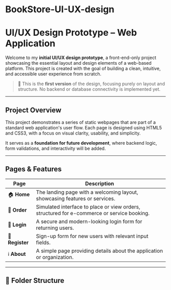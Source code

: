 # BookStore-UI-UX-design

# UI/UX Design Prototype – Web Application

Welcome to my **initial UI/UX design prototype**, a front-end-only project showcasing the essential layout and design elements of a web-based platform. This project is created with the goal of building a clean, intuitive, and accessible user experience from scratch.

> 🔰 This is the **first version** of the design, focusing purely on layout and structure. No backend or database connectivity is implemented yet.

---

## Project Overview

This project demonstrates a series of static webpages that are part of a standard web application's user flow. Each page is designed using HTML5 and CSS3, with a focus on visual clarity, usability, and simplicity.

It serves as a **foundation for future development**, where backend logic, form validations, and interactivity will be added.

---

##  Pages & Features

| Page         | Description                                                                 |
|--------------|-----------------------------------------------------------------------------|
| 🏠 **Home**     | The landing page with a welcoming layout, showcasing features or services. |
| 🛒 **Order**    | Simulated interface to place or view orders, structured for e-commerce or service booking. |
| 🔐 **Login**    | A secure and modern-looking login form for returning users.                |
| 📝 **Register** | Sign-up form for new users with relevant input fields.                     |
| ℹ️ **About**     | A simple page providing details about the application or organization.    |

---

## 📂 Folder Structure


